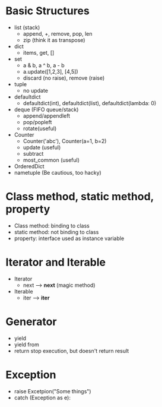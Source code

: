 # Basic Structures
* list (stack)
  * append, +, remove, pop, len
  * zip (think it as transpose)
* dict
  * items, get, []
* set
  * a & b, a ^ b, a - b
  * a.update([1,2,3], [4,5])
  * discard (no raise), remove (raise)
* tuple
  * no update
* defaultdict
  * defaultdict(int), defaultdict(list), defaultdict(lambda: 0)
* deque (FIFO queue/stack)
  * append/appendleft
  * pop/popleft
  * rotate(useful)
* Counter
  * Counter('abc'), Counter(a=1, b=2)
  * update (useful)
  * subtract
  * most_common (useful)
* OrderedDict
* nametuple (Be cautious, too hacky)

# Class method, static method, property
* Class method: binding to class
* static method: not binding to class
* property: interface used as instance variable

# Iterator and Iterable
* Iterator
  * next --> __next__ (magic method)
* Iterable
  * iter --> __iter__

# Generator
* yield
* yield from
* return stop execution, but doesn't return result

# Exception
* raise Excetpion("Some things")
* catch (Exception as e):
